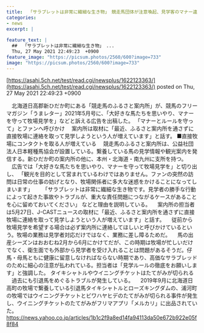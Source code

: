 ```yaml
---
title:  「サラブレットは非常に繊細な生き物」　競走馬団体が注意喚起、見学客のマナー違反相次ぎ  
categories:
- news
excerpt: |
  
feature_text: |
  ##  「サラブレットは非常に繊細な生き物」　...
  Thu, 27 May 2021 22:49:23  +0900
feature_image: "https://picsum.photos/2560/600?image=733"
image: "https://picsum.photos/2560/600?image=733"
---
```


[https://asahi.5ch.net/test/read.cgi/newsplus/1622123363/](https://asahi.5ch.net/test/read.cgi/newsplus/1622123363/)
posted on Thu, 27 May 2021 22:49:23  +0900

<!--more-->

　北海道日高郡新ひだか町にある「競走馬のふるさと案内所」が、競馬のフリーマガジン「うまレター」2021年5月号に、「大好きな馬たちを思いやり、マナーを守って牧場見学を」などと訴える広告を出稿した。 「マナーとルールを守って」とファンへ呼びかけ 　案内所は取材に「最近、ふるさと案内所を通さずに直接牧場に連絡を取って見学しようという人が増えています」と話す。 ■直接牧場にコンタクトを取る人が増えている 　競走馬のふるさと案内所は、公益社団法人日本軽種馬協会が設置している。繋養している馬の見学情報や観光案内を発信する。新ひだか町の案内所の他に、本州・北海道・南九州に支所を持つ。 　広告では「大好きな馬たちを思いやり、マナーを守って牧場見学を」と切り出し、 「観光を目的として営まれているわけではありません。ファンの突然の訪問は日常の仕事の妨げとなり、牧場関係者に多大な迷惑をかけることになってしまいます」 　　「サラブレットは非常に繊細な生き物です。見学者の勝手な行動によって起きた事故やトラブルが、重大な責任問題につながるケースがあることを心に留めておいてください」 などと理由を説明している。 　案内所の担当者は5月27日、J-CASTニュースの取材に「最近、ふるさと案内所を通さずに直接牧場に連絡を取って見学しようという人が増えています」と話す。 　従前から牧場見学を希望する場合は必ず案内所に連絡してほしいと呼びかけているという。牧場の業務は見学者対応だけではなく、業務に差し障るためだ。 　馬の出産シーズンはおおむね2月から6月にかけてだが、この時期は牧場が忙しいだけでなく、衛生面でも外部から見学者を受け入れることは問題があるそうだ。仔馬・母馬ともに健康に留意しなければならない時期であり、高価なサラブレッドのために細心の注意が払われている。担当者は「見学ルールの徹底をお願いします」と強調した。 タイキシャトルやウイニングチケットはたてがみが切られる 　過去にも引退馬をめぐるトラブルが発生している。 　2019年9月に北海道日高町の牧場で繋養している引退馬タイキシャトルとローズキングダムの、浦河町の牧場ではウイニングチケットとビワハヤヒデのたてがみが切られる事件が発生し、ウイニングチケットのたてがみがフリマアプリ「メルカリ」に出品されていた。 https://news.yahoo.co.jp/articles/1b1c2f9a8ed14fa94113da50e672b922e05f8f84
